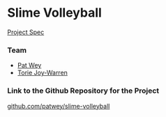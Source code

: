 # Slime Volleyball
[Project Spec](https://github.com/turingschool/lesson_plans/blob/master/ruby_04-apis_and_scalability/gametime_project.markdown)

### Team
- [Pat Wey](https://github.com/patwey)
- [Torie Joy-Warren](https://github.com/toriejw)

### Link to the Github Repository for the Project
[github.com/patwey/slime-volleyball](https://github.com/patwey/slime-volleyball)
